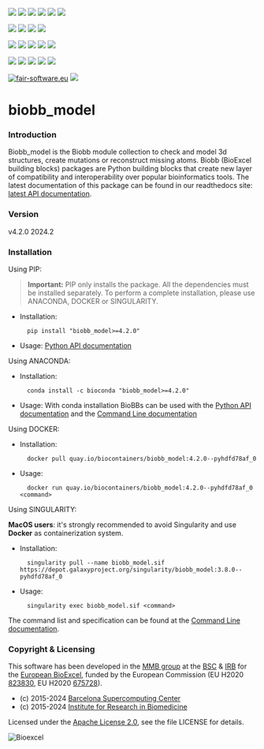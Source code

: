 [![](https://img.shields.io/github/v/tag/bioexcel/biobb_model?label=Version)](https://GitHub.com/bioexcel/biobb_model/tags/)
[![](https://img.shields.io/pypi/v/biobb-model.svg?label=Pypi)](https://pypi.python.org/pypi/biobb-model/)
[![](https://img.shields.io/conda/vn/bioconda/biobb_model?label=Conda)](https://anaconda.org/bioconda/biobb_model)
[![](https://img.shields.io/conda/dn/bioconda/biobb_model?label=Conda%20downloads)](https://anaconda.org/bioconda/biobb_model)
[![](https://img.shields.io/badge/Docker-Quay.io-blue)](https://quay.io/repository/biocontainers/biobb_model?tab=tags)
[![](https://img.shields.io/badge/Singularity-GalaxyProject-blue)](https://depot.galaxyproject.org/singularity/biobb_model:4.2.0--pyhdfd78af_0)

[![](https://img.shields.io/badge/OS-Unix%20%7C%20MacOS-blue)](https://github.com/bioexcel/biobb_model)
[![](https://img.shields.io/pypi/pyversions/biobb-model.svg?label=Python%20Versions)](https://pypi.org/project/biobb-model/)
[![](https://img.shields.io/badge/License-Apache%202.0-blue.svg)](https://opensource.org/licenses/Apache-2.0)
[![](https://img.shields.io/badge/Open%20Source%3f-Yes!-blue)](https://github.com/bioexcel/biobb_model)

[![](https://readthedocs.org/projects/biobb-model/badge/?version=latest&label=Docs)](https://biobb-model.readthedocs.io/en/latest/?badge=latest)
[![](https://img.shields.io/website?down_message=Offline&label=Biobb%20Website&up_message=Online&url=https%3A%2F%2Fmmb.irbbarcelona.org%2Fbiobb%2F)]()
[![](https://img.shields.io/badge/Youtube-tutorial-blue?logo=youtube&logoColor=red)](https://www.youtube.com/watch?v=ou1DOGNs0xM)
[![](https://zenodo.org/badge/DOI/10.1038/s41597-019-0177-4.svg)](https://doi.org/10.1038/s41597-019-0177-4)
[![](https://img.shields.io/endpoint?color=brightgreen&url=https%3A%2F%2Fapi.juleskreuer.eu%2Fcitation-badge.php%3Fshield%26doi%3D10.1038%2Fs41597-019-0177-4)](https://www.nature.com/articles/s41597-019-0177-4#citeas)

[![](https://docs.bioexcel.eu/biobb_model/junit/testsbadge.svg)](https://docs.bioexcel.eu/biobb_model/junit/report.html)
[![](https://docs.bioexcel.eu/biobb_model/coverage/coveragebadge.svg)](https://docs.bioexcel.eu/biobb_model/coverage/)
[![](https://docs.bioexcel.eu/biobb_model/flake8/flake8badge.svg)](https://docs.bioexcel.eu/biobb_model/flake8/)
[![](https://img.shields.io/github/last-commit/bioexcel/biobb_model?label=Last%20Commit)](https://github.com/bioexcel/biobb_model/commits/master)
[![](https://img.shields.io/github/issues/bioexcel/biobb_model.svg?color=brightgreen&label=Issues)](https://GitHub.com/bioexcel/biobb_model/issues/)

[![fair-software.eu](https://img.shields.io/badge/fair--software.eu-%E2%97%8F%20%20%E2%97%8F%20%20%E2%97%8F%20%20%E2%97%8F%20%20%E2%97%8F-green)](https://fair-software.eu)
[![](https://www.bestpractices.dev/projects/8847/badge)](https://www.bestpractices.dev/projects/8847)

[](https://bestpractices.coreinfrastructure.org/projects/8847/badge)

[//]: # (The previous line invisible link is for compatibility with the howfairis script https://github.com/fair-software/howfairis-github-action/tree/main wich uses the old bestpractices URL)

# biobb_model

### Introduction
Biobb_model is the Biobb module collection to check and model 3d structures,
create mutations or reconstruct missing atoms.
Biobb (BioExcel building blocks) packages are Python building blocks that
create new layer of compatibility and interoperability over popular
bioinformatics tools.
The latest documentation of this package can be found in our readthedocs site:
[latest API documentation](http://biobb-model.readthedocs.io/en/latest/).

### Version
v4.2.0 2024.2

### Installation
Using PIP:

> **Important:** PIP only installs the package. All the dependencies must be installed separately. To perform a complete installation, please use ANACONDA, DOCKER or SINGULARITY.

* Installation:


        pip install "biobb_model>=4.2.0"


* Usage: [Python API documentation](https://biobb-model.readthedocs.io/en/latest/modules.html)

Using ANACONDA:

* Installation:


        conda install -c bioconda "biobb_model>=4.2.0"


* Usage: With conda installation BioBBs can be used with the [Python API documentation](https://biobb-model.readthedocs.io/en/latest/modules.html) and the [Command Line documentation](https://biobb-model.readthedocs.io/en/latest/command_line.html)

Using DOCKER:

* Installation:


        docker pull quay.io/biocontainers/biobb_model:4.2.0--pyhdfd78af_0


* Usage:


        docker run quay.io/biocontainers/biobb_model:4.2.0--pyhdfd78af_0 <command>


Using SINGULARITY:

**MacOS users**: it's strongly recommended to avoid Singularity and use **Docker** as containerization system.

* Installation:


        singularity pull --name biobb_model.sif https://depot.galaxyproject.org/singularity/biobb_model:3.8.0--pyhdfd78af_0


* Usage:


        singularity exec biobb_model.sif <command>


The command list and specification can be found at the [Command Line documentation](https://biobb-model.readthedocs.io/en/latest/command_line.html).


### Copyright & Licensing
This software has been developed in the [MMB group](http://mmb.irbbarcelona.org) at the [BSC](http://www.bsc.es/) & [IRB](https://www.irbbarcelona.org/) for the [European BioExcel](http://bioexcel.eu/), funded by the European Commission (EU H2020 [823830](http://cordis.europa.eu/projects/823830), EU H2020 [675728](http://cordis.europa.eu/projects/675728)).

* (c) 2015-2024 [Barcelona Supercomputing Center](https://www.bsc.es/)
* (c) 2015-2024 [Institute for Research in Biomedicine](https://www.irbbarcelona.org/)

Licensed under the
[Apache License 2.0](https://www.apache.org/licenses/LICENSE-2.0), see the file LICENSE for details.

![](https://bioexcel.eu/wp-content/uploads/2019/04/Bioexcell_logo_1080px_transp.png "Bioexcel")
